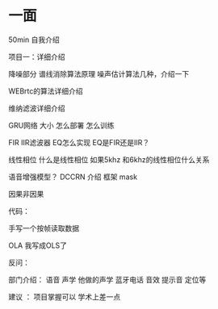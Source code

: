 # 一面

50min 
自我介绍

项目一：详细介绍

降噪部分 谱线消除算法原理 噪声估计算法几种，介绍一下

WEBrtc的算法详细介绍

维纳滤波详细介绍

GRU网络 大小 怎么部署 怎么训练

FIR IIR滤波器 EQ怎么实现 EQ是FIR还是IIR？

线性相位 什么是线性相位  如果5khz 和6khz的线性相位什么关系

语音增强模型？ DCCRN  介绍 框架 mask 

因果非因果

代码：

手写一个按帧读取数据

OLA 我写成OLS了 

反问：

部门介绍： 语音 声学 他做的声学 蓝牙电话 音效 提示音 定位等

建议 ： 项目掌握可以 学术上差一点  

